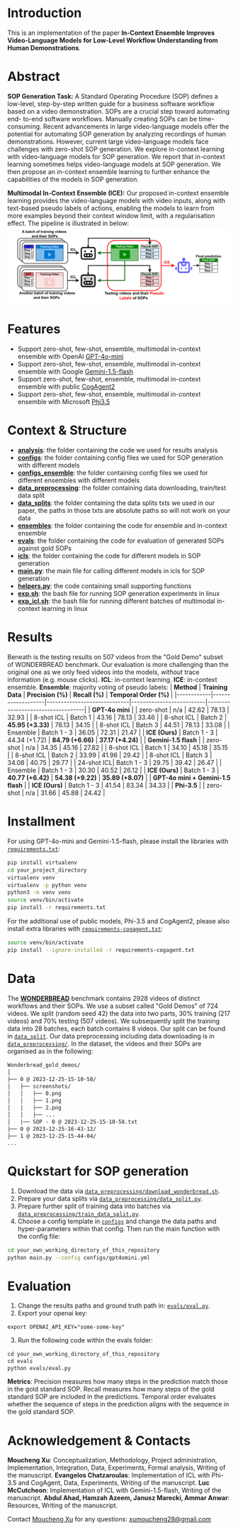 # Introduction
This is an implementation of the paper **In-Context Ensemble Improves Video-Language Models for Low-Level Workflow Understanding from Human Demonstrations**. 

# Abstract
**SOP Generation Task:** A Standard Operating Procedure (SOP) defines a low-level, step-by-step written guide for a business software workflow based on a video demonstration. SOPs are a crucial step toward automating end-
to-end software workflows. Manually creating SOPs can be time-consuming. Recent advancements
in large video-language models offer the potential for automating SOP generation by analyzing
recordings of human demonstrations. However, current large video-language models face challenges
with zero-shot SOP generation. We explore in-context learning with video-language models for
SOP generation. We report that in-context learning sometimes helps video-language models at SOP
generation. We then propose an in-context ensemble learning to further enhance the capabilities of
the models in SOP generation. 

**Multimodal In-Context Ensemble (ICE):** Our proposed in-context ensemble learning provides the video-language models with video inputs, along with text-based pseudo labels of actions, enabling the models to learn from more examples beyond their context window limit, with a regularisation effect. The pipeline is illustrated in below:
![ICE](figures/ice.png "Plot of ICE pipeline.")

# Features
- Support zero-shot, few-shot, ensemble, multimodal in-context ensemble with OpenAI [GPT-4o-mini](https://openai.com/index/gpt-4o-mini-advancing-cost-efficient-intelligence/)
- Support zero-shot, few-shot, ensemble, multimodal in-context ensemble with Google [Gemini-1.5-flash](https://deepmind.google/technologies/gemini/flash/)
- Support zero-shot, few-shot, ensemble, multimodal in-context ensemble with public [CogAgent2](https://github.com/THUDM/CogVLM2)
- Support zero-shot, few-shot, ensemble, multimodal in-context ensemble with Microsoft [Phi3.5](https://huggingface.co/microsoft/Phi-3.5-vision-instruct)

# Context & Structure
- [**analysis**](./analysis/): the folder containing the code we used for results analysis
- [**configs**](./configs/): the folder containing config files we used for SOP generation with different models
- [**configs_ensemble**](./configs_ensemble/): the folder containing config files we used for different ensembles with different models
- [**data_preprocessing**](./data_preprocessing/): the folder containing data downloading, train/test data split
- [**data_splits**](./data_splits/): the folder containing the data splits txts we used in our paper, the paths in those txts are absolute paths so will not work on your data
- [**ensembles**](./ensembles/): the folder containing the code for ensemble and in-context ensemble
- [**evals**](./evals/): the folder containing the code for evaluation of generated SOPs against gold SOPs
- [**icls**](./icls/): the folder containing the code for different models in SOP generation
- [**main.py**](./main.py): the main file for calling different models in icls for SOP generation
- [**helpers.py**](./helpers.py): the code containing small supporting functions
- [**exp.sh**](./exp.sh): the bash file for running SOP generation experiments in linux
- [**exp_icl.sh**](./exp_icl.sh): the bash file for running different batches of multimodal in-context learning in linux

# Results
Beneath is the testing results on 507 videos from the "Gold Demo" subset of WONDERBREAD benchmark. Our evaluation is more challenging than the original one as we only feed videos into the models, *without* trace information (e.g. mouse clicks). **ICL**: in-context learning. **ICE**: in-context ensemble. **Ensemble**: majority voting of pseudo labels:
| **Method** | **Training Data** | **Precision (%)**  | **Recall (%)**  | **Temporal Order (%)** |
|------------|-------------------|-----------------------------|--------------------------|-----------------------------------|
| **GPT-4o mini** | 
| zero-shot  | n/a               | 42.62                       | 78.13                    | 32.93                             |
| 8-shot ICL | Batch 1           | 43.16                       | 78.13                    | 33.46                             |
| 8-shot ICL | Batch 2           | **45.95 (+3.33)**           | 78.13                    | 34.15                             |
| 8-shot ICL | Batch 3           | 44.51                       | 78.13                    | 33.08                             |
| Ensemble   | Batch 1 - 3       | 36.05                       | 72.31                    | 21.47                             |
| **ICE (Ours)**    | Batch 1 - 3       | 44.34 (+1.72)               | **84.79 (+6.66)**        | **37.17 (+4.24)**                 |
| **Gemini-1.5 flash** |
| zero-shot  | n/a               | 34.35                       | 45.16                    | 27.82                             |
| 8-shot ICL | Batch 1           | 34.10                       | 45.18                    | 35.15                             |
| 8-shot ICL | Batch 2           | 33.99                       | 41.96                    | 29.42                             |
| 8-shot ICL | Batch 3           | 34.08                       | 40.75                    | 29.77                             |
| 24-shot ICL| Batch 1 - 3       | 29.75                       | 39.42                    | 26.47                             |
| Ensemble   | Batch 1 - 3       | 30.30                       | 40.52                    | 26.12                             |
| **ICE (Ours)**    | Batch 1 - 3       | **40.77 (+6.42)**           | **54.38 (+9.22)**        | **35.89 (+8.07)**                 |
| **GPT-4o mini + Gemini-1.5 flash** |
| **ICE (Ours)**    | Batch 1 - 3       | 41.54                       | 83.34                    | 34.33                             |
| **Phi-3.5** |
| zero-shot  | n/a               | 31.66                       | 45.88                    | 24.42                             |

# Installment
For using GPT-4o-mini and Gemini-1.5-flash, please install the libraries with [`requirements.txt`](./requirements.txt):
```bash
pip install virtualenv
cd your_project_directory
virtualenv venv
virtualenv -p python venv
python3 -m venv venv
source venv/bin/activate
pip install -r requirements.txt
```
For the additional use of public models, Phi-3.5 and CogAgent2, please also install extra libraries with [`requirements-cogagent.txt`](./requirements-cogagent.txt):
```bash
source venv/bin/activate
pip install --ignore-installed -r requirements-cogagent.txt
```

# Data
The [**WONDERBREAD**](https://hazyresearch.stanford.edu/wonderbread-website/) benchmark contains 2928 videos of distinct workflows and their SOPs. We use a subset called "Gold Demos" of 724 videos. We split (random seed 42) the data into two parts, 30\% training (217 videos) and 70\% testing (507 videos). We subsequently split the training data into 28 batches, each batch contains 8 videos. Our split can be found in [`data_split`](./data_splits/). Our data preprocessing including data downloading is in [`data_preprocessing/`](./data_preprocessing/). In the dataset, the videos and their SOPs are organised as in the following:
```
Wonderbread_gold_demos/
│
├── 0 @ 2023-12-25-15-10-58/
│   ├── screenshots/
│   │   ├── 0.png
│   │   ├── 1.png
│   │   ├── 2.png
│   │   ├── ...
│   |── SOP - 0 @ 2023-12-25-15-10-58.txt
├── 0 @ 2023-12-25-16-43-12/
├── 1 @ 2023-12-25-15-44-04/
...
```

# Quickstart for SOP generation
1. Download the data via [`data_preprocessing/download_wonderbread.sh`](./data_preprocessing/download_wonderbread.sh). 
2. Prepare your data splits via [`data_preprocessing/data_split.py`](./data_preprocessing/data_split.py). 
3. Prepare further split of training data into batches via [`data_preprocessing/train_data_split.py`](./data_preprocessing/train_data_split.py).
4. Choose a config template in [`configs`](./configs/) and change the data paths and hyper-parameters within that config. Then run the main function with the config file:
```bash
cd your_own_working_directory_of_this_repository
python main.py --config configs/gpt4omini.yml
```

# Evaluation
1. Change the results paths and ground truth path in:
 [`evals/eval.py`](./evals/eval.py).
2. Export your openai key:
```
export OPENAI_API_KEY="some-some-key"
```
3. Run the following code within the evals folder:
```
cd your_own_working_directory_of_this_repository
cd evals
python evals/eval.py
```
**Metrics**: Precision measures how many steps in the prediction match those in the gold standard SOP. Recall measures how many steps of the gold standard SOP are included in the predictions. Temporal order evaluates whether the sequence of steps in the prediction aligns with the sequence in the gold standard SOP.

# Acknowledgement & Contacts
**Moucheng Xu**: Conceptualization, Methodology, Project administration, Implementation, Integration, Data, Experiments, Formal analysis, Writing of the manuscript. **Evangelos Chatzaroulas**: Implementation of ICL with Phi-3.5 and CogAgent, Data, Experiments, Writing of the manuscript. **Luc McCutcheon**: Implementation of ICL with Gemini-1.5-flash, Writing of the manuscript. **Abdul Ahad, Hamzah Azeem, Janusz Marecki, Ammar Anwar**: Resources, Writing of the manuscript. 

Contact [Moucheng Xu](https://scholar.google.com/citations?hl=en&user=7uJJaLIAAAAJ&view_op=list_works) for any questions: xumoucheng28@gmail.com

<!-- ## Citation
Please consider citing the following if you found this work or code helpful!

```
@article{zhou2023webarena,
  title={WebArena: A Realistic Web Environment for Building Autonomous Agents},
  author={Zhou, Shuyan and Xu, Frank F and Zhu, Hao and Zhou, Xuhui and Lo, Robert and Sridhar, Abishek and Cheng, Xianyi and Bisk, Yonatan and Fried, Daniel and Alon, Uri and others},
  journal={arXiv preprint arXiv:2307.13854},
  year={2023}
}
``` -->